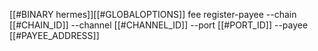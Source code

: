 [[#BINARY hermes]][[#GLOBALOPTIONS]] fee register-payee --chain [[#CHAIN_ID]] --channel [[#CHANNEL_ID]] --port [[#PORT_ID]] --payee [[#PAYEE_ADDRESS]]
